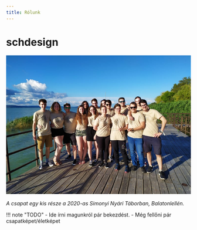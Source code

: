 ```yaml
---
title: Rólunk
---
```


# schdesign

![A 2020-as Simonyi Nyári Táborban](rolunk/schdesign-csapatkep-snyt-2020.jpg)

*A csapat egy kis része a 2020-as Simonyi Nyári Táborban, Balatonlellén.*

!!! note "TODO"
    - Ide írni magunkról pár bekezdést.
    - Még fellőni pár csapatképet/életképet